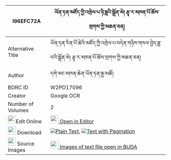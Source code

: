 |I96EFC72A|ཡོན་ཏན་མཛོད་ཀྱི་འགྲེལ་པ་ཉི་ཟླའི་སྒྲོན་མེ། རྩྭ་ར་མཁན་པོ་ཆོས་གྲགས་ཀྱི་མཆན་ཅན། 
| --- | --- 
|Alternative Title |ཡོན་ཏན་རིན་པོ་ཆེའི་མཛོད་ཀྱི་འགྲེལ་པ་བདེན་གཉིས་གསལ་བྱེད་ཟླ་བའི་སྒྲོན་མེ། རྩྭ་ར་མཁན་པོ་ཆོས་གྲགས་ཀྱི་མཆན་ཅན།
|Author| དགེ་མང་མཁན་ཆེན་ཡོན་ཏན་རྒྱ་མཚོ།
|BDRC ID | W2PD17096
|Creator | Google OCR
|Number of Volumes| 2
|<img width="25" src="https://img.icons8.com/color/25/000000/edit-property.png">Edit Online| [<img width="25" src="https://avatars.githubusercontent.com/u/45091458?s=200&v=4"> Open in Editor](http://editor.openpecha.org/I96EFC72A)
|<img width="25" src="https://img.icons8.com/fluent/48/000000/download-2.png"/>  Download | [![](https://img.icons8.com/color/20/000000/txt.png)Plain Text](https://github.com/Openpecha/I96EFC72A/releases/download/v2/yonten_dzo_kyi_drelpa_nyida_i__plain_I96EFC72A.zip), [![](https://img.icons8.com/color/20/000000/txt.png)Text with Pagination](https://github.com/Openpecha/I96EFC72A/releases/download/v2/yonten_dzo_kyi_drelpa_nyida_i__pages_I96EFC72A.zip)
|<img width="25" src="https://img.icons8.com/plasticine/100/000000/pictures-folder.png"/>  Source Images | [<img width="25" src="https://library.bdrc.io/icons/BUDA-small.svg"> Images of text file open in BUDA](https://library.bdrc.io/show/bdr:W2PD17096)